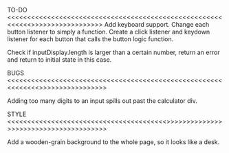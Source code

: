 TO-DO
<<<<<<<<<<<<<<<<<<<<<<<<<<<<<<<<<<<<<<<<<<<<<<<<<<<<<<<<<<<<>>>>>>>>>>>>>>>>>>
Add keyboard support. Change each button listener to simply a function. Create a
click listener and keydown listener for each button that calls the button logic
function.

Check if inputDisplay.length is larger than a certain number, return an error
and return to initial state in this case.

BUGS
<<<<<<<<<<<<<<<<<<<<<<<<<<<<<<<<<<<<<<<<<<<<<<<<<<<<<<<<<<<<<<>>>>>>>>>>>>>>>>>

Adding too many digits to an input spills out past the calculator div.

STYLE
<<<<<<<<<<<<<<<<<<<<<<<<<<<<<<<<<<<<<<<<>>>>>>>>>>>>>>>>>>>>>>>>>>>>>>>>>>>>>>>

Add a wooden-grain background to the whole page, so it looks like a desk.
